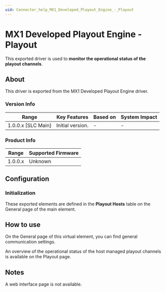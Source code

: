 ```yaml
---
uid: Connector_help_MX1_Developed_Playout_Engine_-_Playout
---
```


# MX1 Developed Playout Engine - Playout

This exported driver is used to **monitor the operational status of the playout channels**.

## About

This driver is exported from the MX1 Developed Playout Engine driver.

### Version Info

| **Range**            | **Key Features** | **Based on** | **System Impact** |
|----------------------|------------------|--------------|-------------------|
| 1.0.0.x \[SLC Main\] | Initial version. | \-           | \-                |

### Product Info

| **Range** | **Supported Firmware** |
|-----------|------------------------|
| 1.0.0.x   | Unknown                |

## Configuration

### Initialization

These exported elements are defined in the **Playout Hosts** table on the General page of the main element.

## How to use

On the General page of this virtual element, you can find general communication settings.

An overview of the operational status of the host managed playout channels is available on the Playout page.

## Notes

A web interface page is not available.
